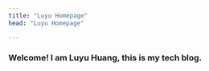 ```yaml
---
title: "Luyu Homepage"
head: "Luyu Homepage"

---
```


### Welcome! I am Luyu Huang, this is my tech blog.
